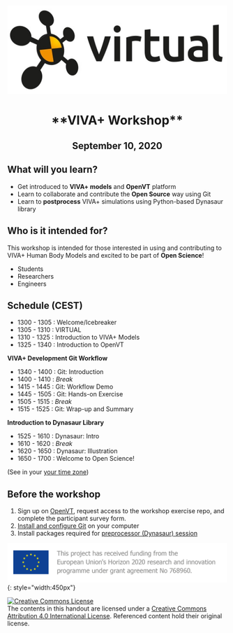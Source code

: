 ![VIRTUAL Logo](img/VIRTUAL_logo_RGB.jpg#center)

<center><h1><b>**VIVA+ Workshop**</b></h1></center>
<center><h2>September 10, 2020</h2></center>

## **What will you learn?**

- Get introduced to **VIVA+ models** and **OpenVT** platform
- Learn to collaborate and contribute the **Open Source** way using Git
- Learn to **postprocess** VIVA+ simulations using Python-based Dynasaur library

## **Who is it intended for?**

This workshop is intended for those interested in using and contributing to VIVA+ Human Body Models and excited to be part of **Open Science**!

- Students
- Researchers
- Engineers

## **Schedule** (CEST)

- 1300 - 1305 : Welcome/Icebreaker
- 1305 - 1310 : VIRTUAL 
- 1310 - 1325 : Introduction to VIVA+ Models 
- 1325 - 1340 : Introduction to OpenVT 

**VIVA+ Development Git Workflow**

- 1340 - 1400 : Git: Introduction
- 1400 - 1410 : _Break_
- 1415 - 1445 : Git: Workflow Demo
- 1445 - 1505 : Git: Hands-on Exercise
- 1505 - 1515 : _Break_ 
- 1515 - 1525 : Git: Wrap-up and Summary

**Introduction to Dynasaur Library**

- 1525 - 1610 : Dynasaur: Intro 
- 1610 - 1620 : _Break_
- 1620 - 1650 : Dynasaur: Illustration
- 1650 - 1700 : Welcome to Open Science! 

(See in your [your time zone](https://time.is/1300_10_Sept_2020_in_Gothenburg/EDT/UTC/Melbourne?VIVA___Workshop))

## **Before the workshop**

1. Sign up on [OpenVT](https://virtual.openvt.eu/), request access to the workshop exercise repo, and complete the participant survey form.
2. [Install and configure Git](0-setup) on your computer
3. Install packages required for [preprocessor (Dynasaur) session](0-2-jupyter-notebook-setup.md)



![VIRTUAL Funding](img/VIRTUAL_EUFunding.png){: style="width:450px"}

<a rel="license" href="http://creativecommons.org/licenses/by/4.0/"><img alt="Creative Commons License" style="border-width:0" src="https://i.creativecommons.org/l/by/4.0/80x15.png" /></a><br />The contents in this handout are licensed under a <a rel="license" href="http://creativecommons.org/licenses/by/4.0/">Creative Commons Attribution 4.0 International License</a>. Referenced content hold their original license.